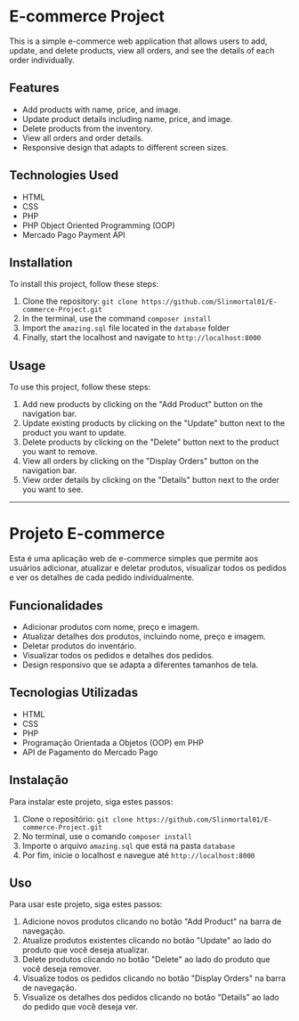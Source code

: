 # E-commerce Project

This is a simple e-commerce web application that allows users to add, update, and delete products, view all orders, and see the details of each order individually.

## Features

* Add products with name, price, and image.
* Update product details including name, price, and image.
* Delete products from the inventory.
* View all orders and order details.
* Responsive design that adapts to different screen sizes.

## Technologies Used

* HTML
* CSS
* PHP
* PHP Object Oriented Programming (OOP)
* Mercado Pago Payment API

## Installation

To install this project, follow these steps:

1. Clone the repository: `git clone https://github.com/Slinmortal01/E-commerce-Project.git`
2. In the terminal, use the command `composer install`
3. Import the `amazing.sql` file located in the `database` folder
4. Finally, start the localhost and navigate to `http://localhost:8000`

## Usage

To use this project, follow these steps:

1. Add new products by clicking on the "Add Product" button on the navigation bar.
2. Update existing products by clicking on the "Update" button next to the product you want to update.
3. Delete products by clicking on the "Delete" button next to the product you want to remove.
4. View all orders by clicking on the "Display Orders" button on the navigation bar.
5. View order details by clicking on the "Details" button next to the order you want to see.

---

# Projeto E-commerce

Esta é uma aplicação web de e-commerce simples que permite aos usuários adicionar, atualizar e deletar produtos, visualizar todos os pedidos e ver os detalhes de cada pedido individualmente.

## Funcionalidades

* Adicionar produtos com nome, preço e imagem.
* Atualizar detalhes dos produtos, incluindo nome, preço e imagem.
* Deletar produtos do inventário.
* Visualizar todos os pedidos e detalhes dos pedidos.
* Design responsivo que se adapta a diferentes tamanhos de tela.

## Tecnologias Utilizadas

* HTML
* CSS
* PHP
* Programação Orientada a Objetos (OOP) em PHP
* API de Pagamento do Mercado Pago

## Instalação

Para instalar este projeto, siga estes passos:

1. Clone o repositório: `git clone https://github.com/Slinmortal01/E-commerce-Project.git`
2. No terminal, use o comando `composer install`
3. Importe o arquivo `amazing.sql` que está na pasta `database`
4. Por fim, inicie o localhost e navegue até `http://localhost:8000`

## Uso

Para usar este projeto, siga estes passos:

1. Adicione novos produtos clicando no botão "Add Product" na barra de navegação.
2. Atualize produtos existentes clicando no botão "Update" ao lado do produto que você deseja atualizar.
3. Delete produtos clicando no botão "Delete" ao lado do produto que você deseja remover.
4. Visualize todos os pedidos clicando no botão "Display Orders" na barra de navegação.
5. Visualize os detalhes dos pedidos clicando no botão "Details" ao lado do pedido que você deseja ver.
